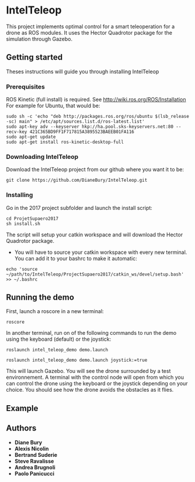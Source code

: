 # IntelTeleop

This project implements optimal control for a smart teleoperation for a drone as ROS modules. It uses the Hector Quadrotor package for the simulation through Gazebo.

## Getting started

Theses instructions will guide you through installing IntelTeleop

### Prerequisites

ROS Kinetic (full install) is required. See http://wiki.ros.org/ROS/Installation
For example for Ubuntu, that would be:

```
sudo sh -c 'echo "deb http://packages.ros.org/ros/ubuntu $(lsb_release -sc) main" > /etc/apt/sources.list.d/ros-latest.list'
sudo apt-key adv --keyserver hkp://ha.pool.sks-keyservers.net:80 --recv-key 421C365BD9FF1F717815A3895523BAEEB01FA116
sudo apt-get update
sudo apt-get install ros-kinetic-desktop-full
```

### Downloading IntelTeleop

Download the IntelTeleop project from our github where you want it to be:

```
git clone https://github.com/DianeBury/IntelTeleop.git
```

### Installing

Go in the 2017 project subfolder and launch the install script:

```
cd ProjetSupaero2017
sh install.sh
```

The script will setup your catkin workspace and will download the Hector Quadrotor package.

* You will have to source your catkin workspace with every new terminal. You can add it to your bashrc to make it automatic:

```
echo 'source ~/path/to/IntelTeleop/ProjectSupaero2017/catkin_ws/devel/setup.bash' >> ~/.bashrc
```

## Running the demo

First, launch a roscore in a new terminal:

```
roscore
```

In another terminal, run on of the following commands to run the demo using the keyboard (default) or the joystick:

```
roslaunch intel_teleop_demo demo.launch 
```

```
roslaunch intel_teleop_demo demo.launch joystick:=true
```

This will launch Gazebo. You will see the drone surrounded by a test environnement. A terminal with the control node will open from which you can control the drone using the keyboard or the joystick depending on your choice. You should see how the drone avoids the obstacles as it flies.

## Example

## Authors

* **Diane Bury**
* **Alexis Nicolin**
* **Bertrand Suderie**
* **Steve Ravalisse**
* **Andrea Brugnoli**
* **Paolo Panicucci**
